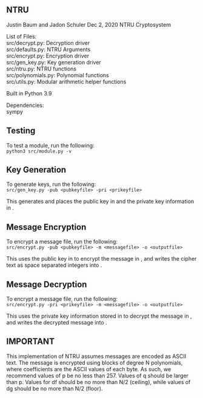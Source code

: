 ## NTRU

Justin Baum and Jadon Schuler
Dec 2, 2020
NTRU Cryptosystem

List of Files:  
src/decrypt.py:         Decryption driver  
src/defaults.py:        NTRU Arguments  
src/encrypt.py:         Encryption driver  
src/gen_key.py:         Key generation driver  
src/ntru.py:            NTRU functions  
src/polynomials.py:     Polynomial functions  
src/utils.py:           Modular arithmetic helper functions  

Built in Python 3.9

Dependencies:  
sympy

## Testing
To test a module, run the following:  
`python3 src/module.py -v`

## Key Generation
To generate keys, run the following:  
`src/gen_key.py -pub <pubkeyfile> -pri <prikeyfile>`

This generates and places the public key in <pubkeyfile> and the private key
information in <prikeyfile>.

## Message Encryption
To encrypt a message file, run the following:  
`src/encrypt.py -pub <pubkeyfile> -m <messagefile> -o <outputfile>`

This uses the public key in <pubkeyfile> to encrypt the message in
<messagefile>, and writes the cipher text as space separated integers into
<outputfile>.

## Message Decryption
To encrypt a message file, run the following:  
`src/encrypt.py -pri <prikeyfile> -m <messagefile> -o <outputfile>`

This uses the private key information stored in <prikeyfile> to decrypt the
message in <cipherfile>, and writes the decrypted message into <outputfile>.

## IMPORTANT
This implementation of NTRU assumes messages are encoded as ASCII text. The
message is encrypted using blocks of degree N polynomials, where coefficients
are the ASCII values of each byte. As such, we recommend values of p be no less
than 257. Values of q should be larger than p. Values for df should be no more
than N/2 (ceiling), while values of dg should be no more than N/2 (floor).
